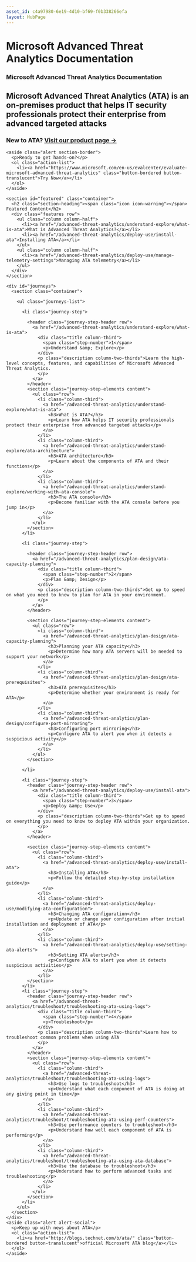 ```yaml
---
asset_id: c4a97980-6e19-4d10-bf69-f0b338266efa
layout: HubPage
---
```

# Microsoft Advanced Threat Analytics Documentation
<article id="main">
    <section id="hero-content">
      <h1>Microsoft Advanced Threat Analytics Documentation</h1>
      <h2>Microsoft Advanced Threat Analytics (ATA) is an on-premises product that helps IT security professionals protect their enterprise from advanced targeted attacks</h2>
      <h3>New to ATA? <a href="https://www.microsoft.com/en-us/server-cloud/products/advanced-threat-analytics/">Visit our product page &rarr;</a></h3>
    </section>

    <aside class="alert section-border">
      <p>Ready to get hands-on?</p>
      <ol class="action-list">
        <li><a href="https://www.microsoft.com/en-us/evalcenter/evaluate-microsoft-advanced-threat-analytics" class="button-bordered button-translucent">Try Now</a></li>
      </ol>
    </aside>

    <section id="featured" class="container">
      <h2 class="section-heading"><span class="icon icon-warning"></span> Featured Content</h2>
      <div class="features row">
        <ul class="column column-half">
          <li><a href="/advanced-threat-analytics/understand-explore/what-is-ata">What is Advanced Threat Analytics?</a></li>
          <li><a href="/advanced-threat-analytics/deploy-use/install-ata">Installing ATA</a></li>
        </ul>
        <ul class="column column-half">
          <li><a href="/advanced-threat-analytics/deploy-use/manage-telemetry-settings">Managing ATA telemetry</a></li>
        </ul>
      </div>
    </section>

    <div id="journeys">
      <section class="container">
    
        <ul class="journeys-list">

          <li class="journey-step">

            <header class="journey-step-header row">
              <a href="/advanced-threat-analytics/understand-explore/what-is-ata">
                <div class="title column-third">
                  <span class="step-number">1</span>
                  <p>Understand &amp; Explore</p>
                </div>
                <p class="description column-two-thirds">Learn the high-level concepts, features, and capabilities of Microsoft Advanced Threat Analytics.
                </p>
              </a>
            </header>
            <section class="journey-step-elements content">
              <ul class="row">
                <li class="column-third">
                  <a href="/advanced-threat-analytics/understand-explore/what-is-ata">
                    <h3>What is ATA?</h3>
                    <p>Learn how ATA helps IT security professionals protect their enterprise from advanced targeted attacks</p>
                  </a>
                </li>
                <li class="column-third">
                  <a href="/advanced-threat-analytics/understand-explore/ata-architecture">
                    <h3>ATA architecture</h3>
                    <p>Learn about the components of ATA and their functions</p>
                  </a>
                </li>
                <li class="column-third">
                  <a href="/advanced-threat-analytics/understand-explore/working-with-ata-console">
                    <h3>The ATA console</h3>
                    <p>Become familiar with the ATA console before you jump in</p>
                  </a>
                </li>
              </ul>
            </section>
          </li>

          <li class="journey-step">

            <header class="journey-step-header row">
              <a href="/advanced-threat-analytics/plan-design/ata-capacity-planning">
                <div class="title column-third">
                  <span class="step-number">2</span>
                  <p>Plan &amp; Design</p>
                </div>
                <p class="description column-two-thirds">Get up to speed on what you need to know to plan for ATA in your environment.
                </p>
              </a>
            </header>

            <section class="journey-step-elements content">
              <ul class="row">
                <li class="column-third">
                  <a href="/advanced-threat-analytics/plan-design/ata-capacity-planning">
                    <h3>Planning your ATA capacity</h3>
                    <p>Determine how many ATA servers will be needed to support your network</p>
                  </a>
                </li>
                <li class="column-third">
                  <a href="/advanced-threat-analytics/plan-design/ata-prerequisites">
                    <h3>ATA prerequisites</h3>
                    <p>Determine whether your environment is ready for ATA</p>
                  </a>
                </li>
                <li class="column-third">
                  <a href="/advanced-threat-analytics/plan-design/configure-port-mirroring">
                    <h3>Configuring port mirroring</h3>
                    <p>Configure ATA to alert you when it detects a suspicious activity</p>
                  </a>
                </li>
              </ul>
            </section>

          </li>

          <li class="journey-step">
            <header class="journey-step-header row">
              <a href="/advanced-threat-analytics/deploy-use/install-ata">
                <div class="title column-third">
                  <span class="step-number">3</span>
                  <p>Deploy &amp; Use</p>
                </div>
                <p class="description column-two-thirds">Get up to speed on everything you need to know to deploy ATA within your organization.
                </p>
              </a>
            </header>

            <section class="journey-step-elements content">
              <ul class="row">
                <li class="column-third">
                  <a href="/advanced-threat-analytics/deploy-use/install-ata">
                    <h3>Installing ATA</h3>
                    <p>Follow the detailed step-by-step installation guide</p>
                  </a>
                </li>
                <li class="column-third">
                  <a href="/advanced-threat-analytics/deploy-use/modifying-ata-configuration">
                    <h3>Changing ATA configuration</h3>
                    <p>Update or change your configuration after initial installation and deployment of ATA</p>
                  </a>
                </li>
                <li class="column-third">
                  <a href="/advanced-threat-analytics/deploy-use/setting-ata-alerts">
                    <h3>Setting ATA alerts</h3>
                    <p>Configure ATA to alert you when it detects suspicious activities</p>
                  </a>
                </li>
            </section>
          </li>
          <li class="journey-step">
            <header class="journey-step-header row">
              <a href="/advanced-threat-analytics/troubleshoot/troubleshooting-ata-using-logs">
                <div class="title column-third">
                  <span class="step-number">4</span>
                  <p>Troubleshoot</p>
                </div>
                <p class="description column-two-thirds">Learn how to troubleshoot common problems when using ATA
                </p>
              </a>
            </header>
            <section class="journey-step-elements content">
              <ul class="row">
                <li class="column-third">
                  <a href="/advanced-threat-analytics/troubleshoot/troubleshooting-ata-using-logs">
                    <h3>Use logs to troubleshoot</h3>
                    <p>Understand what each component of ATA is doing at any giving point in time</p>
                  </a>
                </li>
                <li class="column-third">
                  <a href="/advanced-threat-analytics/troubleshoot/troubleshooting-ata-using-perf-counters">
                    <h3>Use performance counters to troubleshoot</h3>
                    <p>Understand how well each component of ATA is performing</p>
                  </a>
                </li>
                <li class="column-third">
                  <a href="/advanced-threat-analytics/troubleshoot/troubleshooting-ata-using-ata-database">
                    <h3>Use the database to troubleshoot</h3>
                    <p>Understand how to perform advanced tasks and troubleshooting</p>
                  </a>
                </li>
              </ul>
            </section>
          </li>
        </ul>
      </section>
    </div>
    <aside class="alert alert-social">
      <p>Keep up with news about ATA</p>
      <ol class="action-list">
        <li><a href="http://blogs.technet.com/b/ata/" class="button-bordered button-translucent">official Microsoft ATA blog</a></li>
      </ol>
    </aside>
</article>
